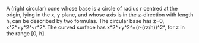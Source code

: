 A (right circular) cone whose base is a circle of radius r centred at
the origin, lying in the x, y plane, and whose axis is in the
z-direction with length h, can be described by two formulas. The
circular base has z=0, x^2^+y^2^\<r^2^. The curved surface has
x^2^+y^2^=(r-(rz/h))^2^, for z in the range [0, h].
